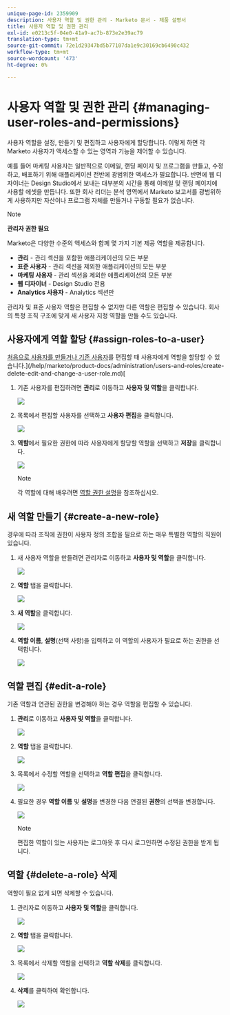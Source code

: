 ```yaml
---
unique-page-id: 2359909
description: 사용자 역할 및 권한 관리 - Marketo 문서 - 제품 설명서
title: 사용자 역할 및 권한 관리
exl-id: e0213c5f-04e0-41a9-ac7b-873e2e39ac79
translation-type: tm+mt
source-git-commit: 72e1d29347bd5b77107da1e9c30169cb6490c432
workflow-type: tm+mt
source-wordcount: '473'
ht-degree: 0%

---
```


# 사용자 역할 및 권한 관리 {#managing-user-roles-and-permissions}

사용자 역할을 설정, 만들기 및 편집하고 사용자에게 할당합니다. 이렇게 하면 각 Marketo 사용자가 액세스할 수 있는 영역과 기능을 제어할 수 있습니다.

예를 들어 마케팅 사용자는 일반적으로 이메일, 랜딩 페이지 및 프로그램을 만들고, 수정하고, 배포하기 위해 애플리케이션 전반에 광범위한 액세스가 필요합니다. 반면에 웹 디자이너는 Design Studio에서 보내는 대부분의 시간을 통해 이메일 및 랜딩 페이지에 사용할 에셋을 만듭니다. 또한 회사 리더는 분석 영역에서 Marketo 보고서를 광범위하게 사용하지만 자산이나 프로그램 자체를 만들거나 구동할 필요가 없습니다.

>[!NOTE]
>
>**관리자 권한 필요**

Marketo은 다양한 수준의 액세스와 함께 몇 가지 기본 제공 역할을 제공합니다.

* **관리**  - 관리 섹션을 포함한 애플리케이션의 모든 부분
* **표준 사용자**  - 관리 섹션을 제외한 애플리케이션의 모든 부분
* **마케팅 사용자**  - 관리 섹션을 제외한 애플리케이션의 모든 부분
* **웹 디자이너**  - Design Studio 전용
* **Analytics 사용자**  - Analytics 섹션만

관리자 및 표준 사용자 역할은 편집할 수 없지만 다른 역할은 편집할 수 있습니다. 회사의 특정 조직 구조에 맞게 새 사용자 지정 역할을 만들 수도 있습니다.

## 사용자에게 역할 할당 {#assign-roles-to-a-user}

[처음으로 사용자를 만들거나 기존 사용자](/help/marketo/product-docs/administration/users-and-roles/managing-marketo-users.md)를 편집할 때 사용자에게 역할을 할당할 수 있습니다.](/help/marketo/product-docs/administration/users-and-roles/create-delete-edit-and-change-a-user-role.md)[

1. 기존 사용자를 편집하려면 **관리**&#x200B;로 이동하고 **사용자 및 역할**&#x200B;을 클릭합니다.

   ![](assets/image2014-9-9-18-3a7-3a32.png)

1. 목록에서 편집할 사용자를 선택하고 **사용자 편집**&#x200B;을 클릭합니다.

   ![](assets/image2014-9-9-18-3a7-3a42.png)

1. **역할**&#x200B;에서 필요한 권한에 따라 사용자에게 할당할 역할을 선택하고 **저장**&#x200B;을 클릭합니다.

   ![](assets/image2014-9-9-18-3a7-3a57.png)

   >[!NOTE]
   >
   >각 역할에 대해 배우려면 [역할 권한 설명](/help/marketo/product-docs/administration/users-and-roles/managing-user-roles-and-permissions/descriptions-of-role-permissions.md)을 참조하십시오.

## 새 역할 만들기 {#create-a-new-role}

경우에 따라 조직에 권한이 사용자 정의 조합을 필요로 하는 매우 특별한 역할의 직원이 있습니다.

1. 새 사용자 역할을 만들려면 관리자로 이동하고 **사용자 및 역할**&#x200B;을 클릭합니다.

   ![](assets/image2014-9-9-18-3a8-3a12.png)

1. **역할** 탭을 클릭합니다.

   ![](assets/image2014-9-9-18-3a8-3a22.png)

1. **새 역할**&#x200B;을 클릭합니다.

   ![](assets/image2014-9-9-18-3a8-3a38.png)

1. **역할 이름**, **설명**(선택 사항)을 입력하고 이 역할의 사용자가 필요로 하는 권한을 선택합니다.

   ![](assets/image2014-9-9-18-3a9-3a3.png)

## 역할 편집 {#edit-a-role}

기존 역할과 연관된 권한을 변경해야 하는 경우 역할을 편집할 수 있습니다.

1. **관리**&#x200B;로 이동하고 **사용자 및 역할**&#x200B;을 클릭합니다.

   ![](assets/image2014-9-9-18-3a9-3a15.png)

1. **역할** 탭을 클릭합니다.

   ![](assets/image2014-9-9-18-3a9-3a26.png)

1. 목록에서 수정할 역할을 선택하고 **역할 편집**&#x200B;을 클릭합니다.

   ![](assets/image2014-9-9-18-3a9-3a40.png)

1. 필요한 경우 **역할 이름** 및 **설명**&#x200B;을 변경한 다음 연결된 **권한**&#x200B;의 선택을 변경합니다.

   ![](assets/image2014-9-9-18-3a10-3a3.png)

   >[!NOTE]
   >
   >편집한 역할이 있는 사용자는 로그아웃 후 다시 로그인하면 수정된 권한을 받게 됩니다.

## 역할 {#delete-a-role} 삭제

역할이 필요 없게 되면 삭제할 수 있습니다.

1. 관리자로 이동하고 **사용자 및 역할**&#x200B;을 클릭합니다.

   ![](assets/image2014-9-9-18-3a10-3a15.png)

1. **역할** 탭을 클릭합니다.

   ![](assets/image2014-9-9-18-3a10-3a27.png)

1. 목록에서 삭제할 역할을 선택하고 **역할 삭제**&#x200B;를 클릭합니다.

   ![](assets/image2014-9-9-18-3a10-3a39.png)

1. **삭제**&#x200B;를 클릭하여 확인합니다.

   ![](assets/image2014-9-9-18-3a10-3a50.png)
